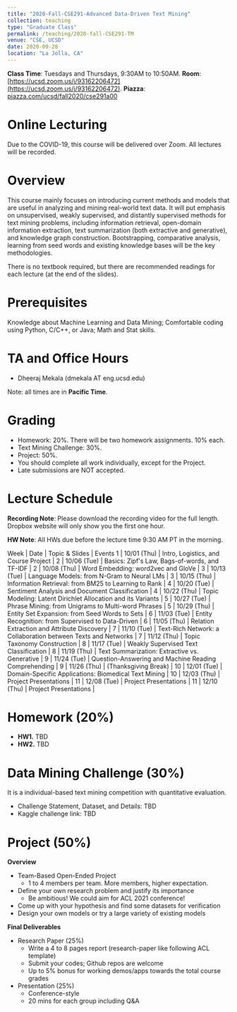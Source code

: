 ```yaml
---
title: "2020-Fall-CSE291-Advanced Data-Driven Text Mining"
collection: teaching
type: "Graduate Class"
permalink: /teaching/2020-fall-CSE291-TM
venue: "CSE, UCSD"
date: 2020-09-28
location: "La Jolla, CA"
---
```


**Class Time**: Tuesdays and Thursdays, 9:30AM to 10:50AM.  **Room**: [https://ucsd.zoom.us/j/93162206472](https://ucsd.zoom.us/j/93162206472).  **Piazza**: [piazza.com/ucsd/fall2020/cse291a00](https://piazza.com/ucsd/fall2020/cse291a00)


Online Lecturing
======

Due to the COVID-19, this course will be delivered over Zoom. All lectures will be recorded.

Overview
======

This course mainly focuses on introducing current methods and models that are useful in analyzing and mining real-world text data. It will put emphasis on unsupervised, weakly supervised, and distantly supervised methods for text mining problems, including information retrieval, open-domain information extraction, text summarization (both extractive and generative), and knowledge graph construction. Bootstrapping, comparative analysis, learning from seed words and existing knowledge bases will be the key methodologies.

There is no textbook required, but there are recommended readings for each lecture (at the end of the slides).


Prerequisites
======

Knowledge about Machine Learning and Data Mining; Comfortable coding using Python, C/C++, or Java; Math and Stat skills.

TA and Office Hours
======

- Dheeraj Mekala (dmekala AT eng.ucsd.edu)

Note: all times are in **Pacific Time**.

Grading
======

- Homework: 20%. There will be two homework assignments. 10% each. 
- Text Mining Challenge: 30%.
- Project: 50%.
- You should complete all work individually, except for the Project.
- Late submissions are NOT accepted.

Lecture Schedule
======

**Recording Note**: Please download the recording video for the full length. Dropbox website will only show you the first one hour.

**HW Note**: All HWs due before the lecture time 9:30 AM PT in the morning. 

Week | Date        | Topic & Slides                                                  | Events
1    | 10/01 (Thu) | Intro, Logistics, and Course Project                            |
2    | 10/06 (Tue) | Basics: Zipf's Law, Bags-of-words, and TF-IDF                   | 
2    | 10/08 (Thu) | Word Embedding: word2vec and GloVe                              |
3    | 10/13 (Tue) | Language Models: from N-Gram to Neural LMs                      |
3    | 10/15 (Thu) | Information Retrieval: from BM25 to Learning to Rank            |
4    | 10/20 (Tue) | Sentiment Analysis and Document Classification                  |
4    | 10/22 (Thu) | Topic Modeling: Latent Dirichlet Allocation and its Variants    |
5    | 10/27 (Tue) | Phrase Mining: from Unigrams to Multi-word Phrases              |
5    | 10/29 (Thu) | Entity Set Expansion: from Seed Words to Sets                   |
6    | 11/03 (Tue) | Entity Recognition: from Supervised to Data-Driven              |
6    | 11/05 (Thu) | Relation Extraction and Attribute Discovery                     |
7    | 11/10 (Tue) | Text-Rich Network: a Collaboration between Texts and Networks   |
7    | 11/12 (Thu) | Topic Taxonomy Construction                                     |
8    | 11/17 (Tue) | Weakly Supervised Text Classification                           |
8    | 11/19 (Thu) | Text Summarization: Extractive vs. Generative                   |
9    | 11/24 (Tue) | Question-Answering and Machine Reading Comprehending            |
9    | 11/26 (Thu) | (Thanksgiving Break)                                            |
10   | 12/01 (Tue) | Domain-Specific Applications: Biomedical Text Mining            |
10   | 12/03 (Thu) | Project Presentations                                           |
11   | 12/08 (Tue) | Project Presentations                                           |
11   | 12/10 (Thu) | Project Presentations                                           |

Homework (20%)
======

- **HW1.** TBD
- **HW2.** TBD


Data Mining Challenge (30%)
======

It is a individual-based text mining competition with quantitative evaluation. 
<!-- The challenge runs **from TBD 0:00:01 AM to TBD 4:59:59 PM PT**. Note that the time displayed on Kaggle is in UTC, not PT. -->

- Challenge Statement, Dataset, and Details: TBD
- Kaggle challenge link: TBD

Project (50%)
======

**Overview**
- Team-Based Open-Ended Project
    - 1 to 4 members per team. More members, higher expectation.
- Define your own research problem and justify its importance
    - Be ambitious! We could aim for ACL 2021 conference!
- Come up with your hypothesis and find some datasets for verification
- Design your own models or try a large variety of existing models

**Final Deliverables**
- Research Paper (25%)
    - Write a 4 to 8 pages report (research-paper like following ACL template)
    - Submit your codes; Github repos are welcome
    - Up to 5% bonus for working demos/apps towards the total course grades
- Presentation (25%)
    - Conference-style
    - 20 mins for each group including Q&A